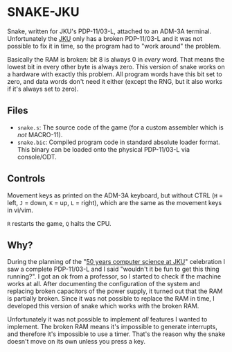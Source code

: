 SNAKE-JKU
=========

Snake, written for JKU's PDP-11/03-L, attached to an ADM-3A terminal.
Unfortunately the [JKU](https://www.jku.at/) only has a broken
PDP-11/03-L and it was not possible to fix it in time, so the program
had to "work around" the problem.

Basically the RAM is broken: bit 8 is always 0 in *every* word. That
means the lowest bit in every other byte is always zero. This version of
snake works on a hardware with exactly this problem. All program words
have this bit set to zero, and data words don't need it either (except
the RNG, but it also works if it's always set to zero).

Files
-----

- `snake.s`: The source code of the game (for a custom assembler which
  is *not* MACRO-11).
- `snake.bic`: Compiled program code in standard absolute loader format.
  This binary can be loaded onto the physical PDP-11/03-L via
  console/ODT.

Controls
--------

Movement keys as printed on the ADM-3A keyboard, but without CTRL (`H` =
left, `J` = down, `K` = up, `L` = right), which are the same as the
movement keys in vi/vim.

`R` restarts the game, `Q` halts the CPU.

Why?
----

During the planning of the "[50 years computer science at
JKU](http://informatik.jku.at/50years)" celebration I saw a complete
PDP-11/03-L and I said "wouldn't it be fun to get this thing running?".
I got an ok from a professor, so I started to check if the machine works
at all. After documenting the configuration of the system and replacing
broken capacitors of the power supply, it turned out that the RAM is
partially broken. Since it was not possible to replace the RAM in time,
I developed this version of snake which works with the broken RAM.

Unfortunately it was not possible to implement *all* features I wanted
to implement. The broken RAM means it's impossible to generate
interrupts, and therefore it's impossible to use a timer. That's the
reason why the snake doesn't move on its own unless you press a key.
